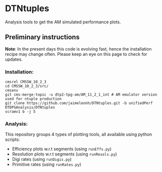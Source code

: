 # DTNtuples
Analysis tools to get the AM simulated performance plots. 

## Preliminary instructions
**Note**: 
In the present days this code is evolving fast, hence the installation recipe may change often. Please keep an eye on this page to check for updates.

### Installation:
```
cmsrel CMSSW_10_2_3
cd CMSSW_10_2_3/src/
cmsenv
git cms-merge-topic -u dtp2-tpg-am/AM_11_2_1_int # AM emulator version used for ntuple production
git clone https://github.com/jaimeleonh/DTNtuples.git -b unifiedPerf DTDPGAnalysis/DTNtuples
scramv1 b -j 5
```
### Analysis:

This repository groups 4 types of plotting tools, all available using python scripts: 
- Efficiency plots w.r.t segments (using ```runEffs.py```)
- Resolution plots w.r.t segments (using ```runResols.py```)
- Digi rates (using ```runDigis.py```)
- Primitive rates (using ```runRates.py```)

